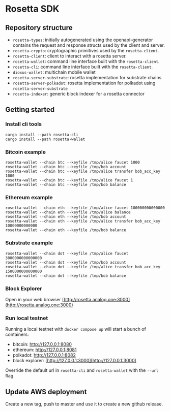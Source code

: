 # Rosetta SDK

## Repository structure

- `rosetta-types`: initially autogenerated using the openapi-generator contains the request and
response structs used by the client and server.
- `rosetta-crypto`: cryptographic primitives used by the `rosetta-client`.
- `rosetta-client`: client to interact with a rosetta server.
- `rosetta-wallet`: command line interface built with the `rosetta-client`.
- `rosetta-cli`: command line interface built with the `rosetta-client`.
- `dioxus-wallet`: multichain mobile wallet
- `rosetta-server-substrate`: rosetta implementation for substrate chains
- `rosetta-server-polkadot`: rosetta implementation for polkadot using `rosetta-server-substrate`
- `rosetta-indexer`: generic block indexer for a rosetta connector

## Getting started

### Install cli tools
```
cargo install --path rosetta-cli
cargo install --path rosetta-wallet
```

### Bitcoin example
```
rosetta-wallet --chain btc --keyfile /tmp/alice faucet 1000
rosetta-wallet --chain btc --keyfile /tmp/bob account
rosetta-wallet --chain btc --keyfile /tmp/alice transfer bob_acc_key 1000
rosetta-wallet --chain btc --keyfile /tmp/alice faucet 1
rosetta-wallet --chain btc --keyfile /tmp/bob balance
```

### Ethereum example
```
rosetta-wallet --chain eth --keyfile /tmp/alice faucet 100000000000000
rosetta-wallet --chain eth --keyfile /tmp/alice balance
rosetta-wallet --chain eth --keyfile /tmp/bob account
rosetta-wallet --chain eth --keyfile /tmp/alice transfer bob_acc_key 10000000000000
rosetta-wallet --chain eth --keyfile /tmp/bob balance
```

### Substrate example
```
rosetta-wallet --chain dot --keyfile /tmp/alice faucet 3000000000000000
rosetta-wallet --chain dot --keyfile /tmp/bob account
rosetta-wallet --chain dot --keyfile /tmp/alice transfer bob_acc_key 1500000000000000
rosetta-wallet --chain dot --keyfile /tmp/bob balance
```

### Block Explorer
Open in your web browser [http://rosetta.analog.one:3000](http://rosetta.analog.one:3000)

### Run local testnet
Running a local testnet with `docker compose up` will start a bunch of containers:

- bitcoin: http://127.0.0.1:8080
- ethereum: http://127.0.0.1:8081
- polkadot: http://127.0.0.1:8082
- block explorer: [http://127.0.0.1:3000](http://127.0.0.1:3000)

Override the default url in `rosetta-cli` and `rosetta-wallet` with the `--url` flag.

## Update AWS deployment
Create a new tag, push to master and use it to create a new github release.
